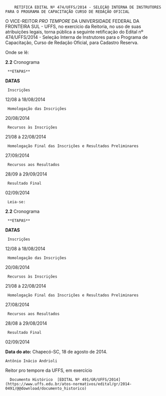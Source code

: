         RETIFICA EDITAL Nº 474/UFFS/2014 - SELEÇÃO INTERNA DE INSTRUTORES PARA O PROGRAMA DE CAPACITAÇÃO CURSO DE REDAÇÃO OFICIAL  

O VICE-REITOR *PRO TEMPORE* DA UNIVERSIDADE FEDERAL DA FRONTEIRA SUL - UFFS, no exercício da Reitoria, no uso de suas atribuições legais, torna pública a seguinte retificação do Edital nº 474/UFFS/2014 - Seleção Interna de Instrutores para o Programa de Capacitação, Curso de Redação Oficial, para Cadastro Reserva.

 Onde se lê:

 **2.2** Cronograma

     **ETAPAS**

   **DATAS**

     Inscrições

   12/08 à 18/08/2014

     Homologação das Inscrições

   20/08/2014

     Recursos às Inscrições

   21/08 à 22/08/2014

     Homologação Final das Inscrições e Resultados Preliminares

   27/09/2014

     Recursos aos Resultados

   28/09 à 29/09/2014

     Resultado Final

   02/09/2014

     Leia-se:

 **2.2** Cronograma

     **ETAPAS**

   **DATAS**

     Inscrições

   12/08 à 18/08/2014

     Homologação das Inscrições

   20/08/2014

     Recursos às Inscrições

   21/08 à 22/08/2014

     Homologação Final das Inscrições e Resultados Preliminares

   27/08/2014

     Recursos aos Resultados

   28/08 à 29/08/2014

     Resultado Final

   02/09/2014

      

   **Data do ato:** Chapecó-SC, 18 de agosto de 2014.   
 

    Antônio Inácio Andrioli   
 Reitor pro tempore da UFFS, em exercício 

      Documento Histórico  [EDITAL Nº 491/GR/UFFS/2014](https://www.uffs.edu.br/atos-normativos/edital/gr/2014-0491/@@download/documento_historico)     
      